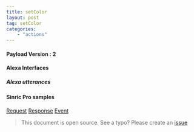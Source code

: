 ```yaml
---
title: setColor
layout: post
tag: setColor
categories: 
    - "actions"
---
```


#### Payload Version : 2
 

#### Alexa Interfaces
 
##### Alexa utterances
  

#### Sinric Pro samples
[Request]()
[Response]()
[Event]()

> This document is open source. See a typo? Please create an [issue](https://github.com/sinricpro/help-docs)
